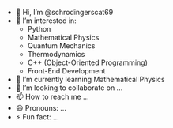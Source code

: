 - 👋 Hi, I’m @schrodingerscat69
- 👀 I’m interested in:
    -  Python
    -  Mathematical Physics
    -  Quantum Mechanics
    -  Thermodynamics
    -  C++ (Object-Oriented Programming)
    -  Front-End Development
- 🌱 I’m currently learning Mathematical Physics 
- 💞️ I’m looking to collaborate on ...
- 📫 How to reach me ...
- 😄 Pronouns: ...
- ⚡ Fun fact: ...

<!---
schrodingerscat69/schrodingerscat69 is a ✨ special ✨ repository because its `README.md` (this file) appears on your GitHub profile.
You can click the Preview link to take a look at your changes.
--->

